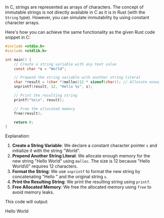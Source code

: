 In C, strings are represented as arrays of characters. The concept of immutable strings is not directly available in C as it is in Rust (with the `String` type). However, you can simulate immutability by using constant character arrays.

Here's how you can achieve the same functionality as the given Rust code snippet in C:

```c
#include <stdio.h>
#include <stdlib.h>

int main() {
    // Create a string variable with any text value
    const char *s = "World";

    // Prepend the string variable with another string literal
    char *result = (char *)malloc(12 * sizeof(char)); // Allocate enough space for "Hello World\0"
    snprintf(result, 12, "Hello %s", s);

    // Print the resulting string
    printf("%s\n", result);

    // Free the allocated memory
    free(result);

    return 0;
}
```

Explanation:
1. **Create a String Variable**: We declare a constant character pointer `s` and initialize it with the string "World".
2. **Prepend Another String Literal**: We allocate enough memory for the new string "Hello World" using `malloc`. The size is 12 because "Hello World\0" requires 12 characters.
3. **Format the String**: We use `snprintf` to format the new string by concatenating "Hello " and the original string `s`.
4. **Print the Resulting String**: We print the resulting string using `printf`.
5. **Free Allocated Memory**: We free the allocated memory using `free` to avoid memory leaks.

This code will output:

Hello World
